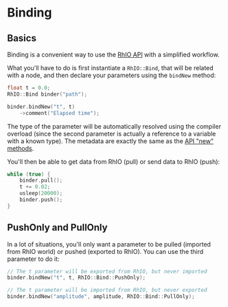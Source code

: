 # Binding

## Basics

Binding is a convenient way to use the [RhIO API](api.md) with a
simplified workflow.

What you'll have to do is first instantiate a ``RhIO::Bind``,
that will be related with a node, and then declare your parameters
using the ``bindNew`` method:

```c++
float t = 0.0;
RhIO::Bind binder("path");

binder.bindNew("t", t)
    ->comment("Elapsed time");
```

The type of the parameter will be automatically resolved using the
compiler overload (since the second parameter is actually a reference
to a variable with a known type).
The metadata are exactly the same as the [API "new" methods](api.md).

You'll then be able to get data from RhIO (pull) or send data to RhIO (push):

```c++
while (true) {
    binder.pull();
    t += 0.02;
    usleep(20000);
    binder.push();
}
```

## PushOnly and PullOnly

In a lot of situations, you'll only want a parameter to be pulled (imported from
RhIO world) or pushed (exported to RhIO). You can use the third parameter to do it:

```c++
// The t parameter will be exported from RhIO, but never imported
binder.bindNew("t", t, RhIO::Bind::PushOnly);

// The t parameter will be imported from RhIO, but never exported
binder.bindNew("amplitude", amplitude, RhIO::Bind::PullOnly);
```
